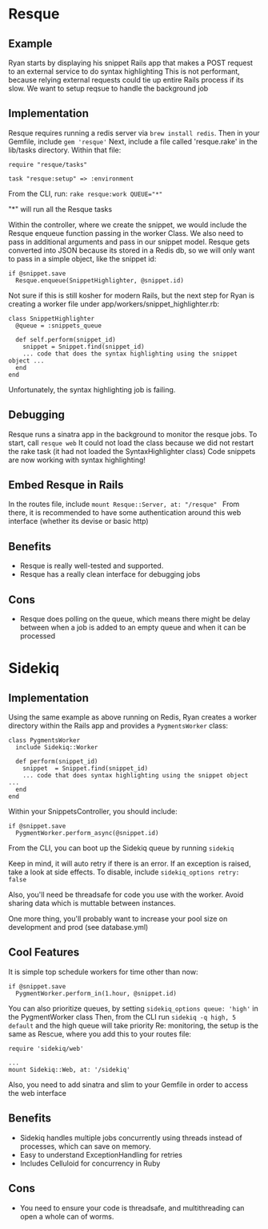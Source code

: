 # Resque

## Example
Ryan starts by displaying his snippet Rails app that makes a POST request to an external service to do syntax highlighting
This is not performant, because relying external requests could tie up entire Rails process if its slow.
We want to setup reqsue to handle the background job

## Implementation
Resque requires running a redis server via `brew install redis`. Then in your Gemfile, include `gem 'resque'`
Next, include a file called 'resque.rake' in the lib/tasks directory. Within that file:

```
require "resque/tasks"

task "resque:setup" => :environment
```

From the CLI, run: `rake resque:work QUEUE="*" `

"*" will run all the Resque tasks

Within  the controller, where we create the snippet, we would include the Resque enqueue function passing in the worker Class.
We also need to pass in additional arguments and pass in our snippet model. Resque gets converted into JSON because its stored in a Redis db,
so we will only want to pass in a simple object, like the snippet id:

```
if @snippet.save
  Resque.enqueue(SnippetHighlighter, @snippet.id)
```

Not sure if this is still kosher for modern Rails, but the next step for Ryan is creating a worker file under app/workers/snippet_highlighter.rb:

```
class SnippetHighlighter
  @queue = :snippets_queue

  def self.perform(snippet_id)
    snippet = Snippet.find(snippet_id)
    ... code that does the syntax highlighting using the snippet object ...
  end
end
```

Unfortunately, the syntax highlighting job is failing.

## Debugging
Resque runs a sinatra app in the background to monitor the resque jobs. To start, call `resque web`
It could not load the class because we did not restart the rake task (it had not loaded the SyntaxHighlighter class)
Code snippets are now working with syntax highlighting!

## Embed Resque in Rails
In the routes file, include `mount Resque::Server, at: "/resque" `
From there, it is recommended to have some authentication around this web interface (whether its devise or basic http)

## Benefits
* Resque is really well-tested and supported.
* Resque has a really clean interface for debugging jobs

## Cons
* Resque does polling on the queue, which means there might be delay between when a job is added to an empty queue and when it can be processed

# Sidekiq

## Implementation
Using the same example as above running on Redis, Ryan creates a worker directory within the Rails app and provides a `PygmentsWorker` class:

```
class PygmentsWorker
  include Sidekiq::Worker

  def perform(snippet_id)
    snippet  = Snippet.find(snippet_id)
    ... code that does syntax highlighting using the snippet object ...
  end
end
```

Within your SnippetsController, you should include:

```
if @snippet.save
  PygmentWorker.perform_async(@snippet.id)
```
From the CLI, you can boot up the Sidekiq queue by running `sidekiq`

Keep in mind, it will auto retry if there is an error. If an exception is raised, take a look at side effects. To disable, include `sidekiq_options retry: false`

Also,  you'll need be threadsafe for code you use with the worker. Avoid sharing data which is muttable between instances. 

One more thing, you'll probably want to increase your pool size on development and prod (see database.yml)

## Cool Features
It is simple top schedule workers for time other than now:

```
if @snippet.save
  PygmentWorker.perform_in(1.hour, @snippet.id)
```

You can also prioritize queues, by setting `sidekiq_options queue: 'high'` in the PygmentWorker class
Then, from the CLI run `sidekiq -q high, 5 default` and the high queue will take priority
Re: monitoring, the setup is the same as Rescue, where you add this to your routes file:

```
require 'sidekiq/web'

...
mount Sidekiq::Web, at: '/sidekiq'
```

Also, you need to add sinatra and slim to your Gemfile in order to access the web interface

## Benefits
* Sidekiq handles multiple jobs concurrently using threads instead of processes, which can save on memory.
* Easy to understand ExceptionHandling for retries
* Includes Celluloid for concurrency in Ruby

## Cons
* You need to ensure your code is threadsafe, and multithreading can open a whole can of worms.
